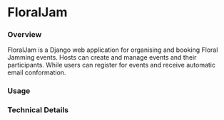 # FloralJam

### Overview
FloralJam is a Django web application for organising and booking Floral Jamming events. 
Hosts can create and manage events and their participants. 
While users can register for events and receive automatic email conformation.

### Usage

### Technical Details
